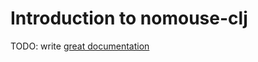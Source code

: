 # Introduction to nomouse-clj

TODO: write [great documentation](http://jacobian.org/writing/what-to-write/)
